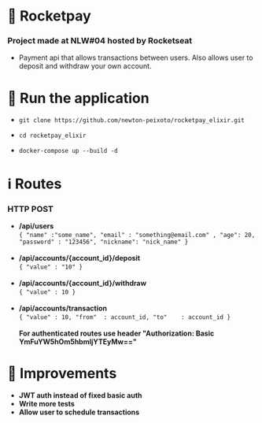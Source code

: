 # <b> 💸 Rocketpay </b>

### <b> Project made at NLW#04 hosted by Rocketseat </b>

* Payment api that allows transactions between users. Also allows user to deposit and withdraw your own account.

# 🏃 <b> Run the application </b>

* ``git clone https://github.com/newton-peixoto/rocketpay_elixir.git``

* ``cd rocketpay_elixir``

* `` docker-compose up --build -d ``

# ℹ️ <b> Routes </b>

### <b> HTTP POST </b>

* <b> /api/users </b> <br>
        ```{
            "name" :"some_name",
            "email" : "something@email.com" ,
            "age": 20,
            "password" : "123456",
            "nickname": "nick_name"
        }   ``` 
<br> <br>
* <b> /api/accounts/{account_id}/deposit </b> <br> 
        ```{
            "value" : "10"
        } ``` 
<br> <br>
* <b> /api/accounts/{account_id}/withdraw </b> <br> 
       ``` {
            "value" : 10
        } ```
<br> <br>
* <b> /api/accounts/transaction </b> <br> 
        ```{
            "value" : 10,
            "from"  : account_id,
            "to"    : account_id
        }```
<br> <br>
<b> For authenticated routes use header "Authorization: Basic YmFuYW5hOm5hbmljYTEyMw=="  </br>

# 🚀 <b> Improvements </b>

* <b> JWT auth instead of fixed basic auth </b>
* <b> Write more tests </b>
* <b> Allow user to schedule transactions </b>